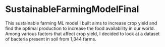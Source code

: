 # SustainableFarmingModelFinal
This sustainable farming ML model I built aims to increase crop yield and find the optimal production to increase the food availability in our world. Among various factors that affect crop yield, I decided to look at a dataset of bacteria present in soil from 1,344 farms.
